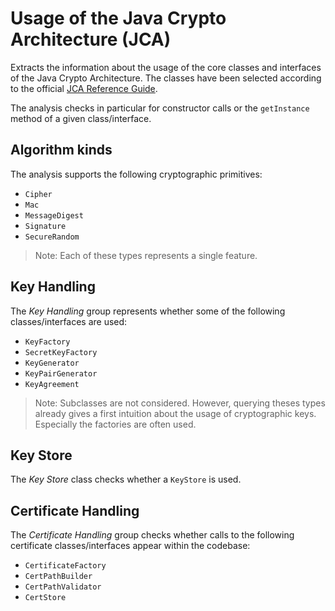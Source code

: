 # Usage of the Java Crypto Architecture (JCA)

Extracts the information about the usage of the core classes and interfaces of the Java Crypto
Architecture. The classes have been selected according to the official [JCA Reference Guide][1].

The analysis checks in particular for constructor calls or the `getInstance` method of a given
class/interface. 

## Algorithm kinds

The analysis supports the following cryptographic primitives:

- `Cipher`
- `Mac`
- `MessageDigest`
- `Signature`
- `SecureRandom`

> Note: Each of these types represents a single feature.

## Key Handling

The _Key Handling_ group represents whether some of the following classes/interfaces are used:

- `KeyFactory`
- `SecretKeyFactory`
- `KeyGenerator`
- `KeyPairGenerator`
- `KeyAgreement`

> Note: Subclasses are not considered. However, querying theses types already gives a first intuition about
> the usage of cryptographic keys. Especially the factories are often used.

## Key Store

The _Key Store_ class checks whether a `KeyStore` is used.

## Certificate Handling

The _Certificate Handling_ group checks whether calls to the following certificate classes/interfaces
appear within the codebase:

- `CertificateFactory`
- `CertPathBuilder`
- `CertPathValidator`
- `CertStore`
 
[1]: http://docs.oracle.com/javase/6/docs/technotes/guides/security/crypto/CryptoSpec.html#CoreClasses